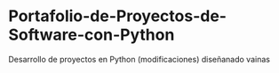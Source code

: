 # Portafolio-de-Proyectos-de-Software-con-Python
Desarrollo de proyectos en Python (modificaciones)
diseñanado vainas